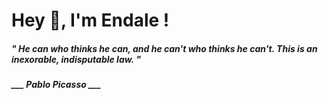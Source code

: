 <h1 title="head"> Hey 👋, I'm Endale !</h1>

**<h5><i>" He can who thinks he can, and he can't who thinks he can't. This is an inexorable, indisputable law. "</i></h5>**

*<b>___ Pablo Picasso ___</b>*
